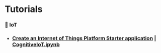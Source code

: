 # Tutorials
### :dash: IoT
- ### [Create an Internet of Things Platform Starter application][1] | [CognitiveIoT.ipynb][1.1]










































[1]: https://developer.ibm.com/tutorials/how-to-create-an-internet-of-things-platform-starter-application/
[1.1]: https://raw.githubusercontent.com/makramjandar/my/master/Learning/IBM/tutorials/CognitiveIoT.ipynb
